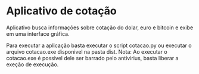 # Aplicativo de cotação 
 Aplicativo busca informações sobre cotação do dolar, euro e bitcoin e exibe em uma interface gráfica.

Para executar a aplicação basta executar o script cotacao.py ou executar o arquivo cotacao.exe disponivel na pasta dist.
Nota: Ao executar o cotacao.exe é possivel dele ser barrado pelo antivirius, basta liberar a exeção de execução.
